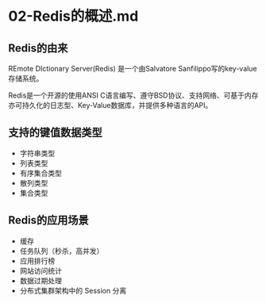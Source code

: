 # 02-Redis的概述.md

## Redis的由来

REmote DIctionary Server(Redis) 是一个由Salvatore Sanfilippo写的key-value存储系统。

Redis是一个开源的使用ANSI C语言编写、遵守BSD协议、支持网络、可基于内存亦可持久化的日志型、Key-Value数据库，并提供多种语言的API。

## 支持的键值数据类型

* 字符串类型
* 列表类型
* 有序集合类型
* 散列类型
* 集合类型

## Redis的应用场景

* 缓存
* 任务队列（秒杀，高并发）
* 应用排行榜
* 网站访问统计
* 数据过期处理
* 分布式集群架构中的 Session 分离

